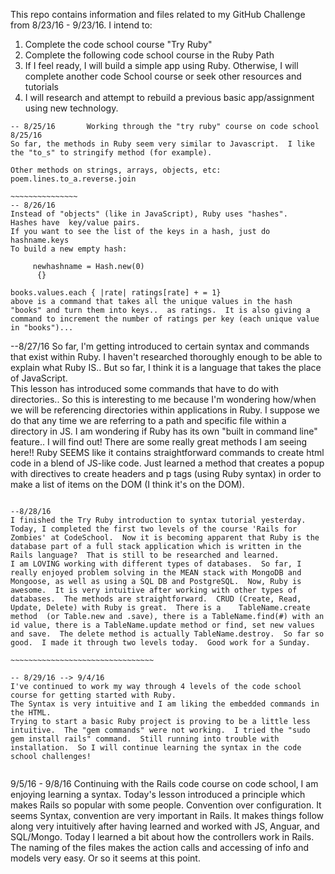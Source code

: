 This repo contains information and files related to my GitHub Challenge from 8/23/16 - 9/23/16.
I intend to:
1.  Complete the code school course "Try Ruby"
2.  Complete the following code school course in the Ruby Path
3.  If I feel ready, I will build a simple app using Ruby. Otherwise, I will complete another code School course or seek other resources and tutorials
4.  I will research and attempt to rebuild a previous basic app/assignment using new technology.  



~~~~~~~~~~~~~~~~
-- 8/25/16       Working through the "try ruby" course on code school 8/25/16
So far, the methods in Ruby seem very similar to Javascript.  I like the "to_s" to stringify method (for example).

Other methods on strings, arrays, objects, etc:  
poem.lines.to_a.reverse.join   

~~~~~~~~~~~~~~~
-- 8/26/16
Instead of "objects" (like in JavaScript), Ruby uses "hashes".
Hashes have  key/value pairs.  
If you want to see the list of the keys in a hash, just do hashname.keys
To build a new empty hash:  

     newhashname = Hash.new(0)
      {}

books.values.each { |rate| ratings[rate] + = 1}
above is a command that takes all the unique values in the hash "books" and turn them into keys..  as ratings.  It is also giving a command to increment the number of ratings per key (each unique value in "books")...
~~~~~~~~~~~~~~~~~

--8/27/16
So far, I'm getting introduced to certain syntax and commands that exist within Ruby.  I haven't researched thoroughly enough to be able to explain what Ruby IS..  But so far, I think it is a language that takes the place of JavaScript.  
This lesson has introduced some commands that have to do with directories..  So this is interesting to me because I'm wondering how/when we will be referencing directories within applications in Ruby.  I suppose we do that any time we are referring to a path and specific file within a directory in JS. I am wondering if Ruby has its own "built in command line" feature..
I will find out!
There are some really great methods I am seeing here!!  Ruby SEEMS like it contains straightforward commands to create html code in a blend of JS-like code.  Just learned a method that creates a popup with directives to create headers and p tags (using Ruby syntax) in order to make a list of items on the DOM (I think it's on the DOM).

~~~~~~~~~~~~~~~~~~~~~~~~~~~~~~~~~~~~~

--8/28/16
I finished the Try Ruby introduction to syntax tutorial yesterday. Today, I completed the first two levels of the course 'Rails for Zombies' at CodeSchool.  Now it is becoming apparent that Ruby is the database part of a full stack application which is written in the Rails language?  That is still to be researched and learned.
I am LOVING working with different types of databases.  So far, I really enjoyed problem solving in the MEAN stack with MongoDB and Mongoose, as well as using a SQL DB and PostgreSQL.  Now, Ruby is awesome.  It is very intuitive after working with other types of databases.  The methods are straightforward.  CRUD (Create, Read, Update, Delete) with Ruby is great.  There is a    TableName.create method  (or Table.new and .save), there is a TableName.find(#) with an id value, there is a TableName.update method or find, set new values and save.  The delete method is actually TableName.destroy.  So far so good.  I made it through two levels today.  Good work for a Sunday.  

~~~~~~~~~~~~~~~~~~~~~~~~~~~~~~~~

-- 8/29/16 --> 9/4/16
I've continued to work my way through 4 levels of the code school course for getting started with Ruby.  
The Syntax is very intuitive and I am liking the embedded commands in the HTML.  
Trying to start a basic Ruby project is proving to be a little less intuitive.  The "gem commands" were not working.  I tried the "sudo gem install rails" command.  Still running into trouble with installation.  So I will continue learning the syntax in the code school challenges!


~~~~~~~~~~~~~~~~~~~~~~~~~~~~~~~~~~~~~~~
9/5/16 - 9/8/16
Continuing with the Rails code course on code school, I am enjoying learning a syntax.  Today's lesson introduced a principle which makes Rails so popular with some people.  Convention over configuration.  It seems Syntax, convention are very important in Rails.  It makes things follow along very intuitively after having learned and worked with JS, Anguar, and SQL/Mongo.  Today I learned a bit about how the controllers work in Rails.  The naming of the files makes the action calls and accessing of info and models very easy.  Or so it seems at this point.
